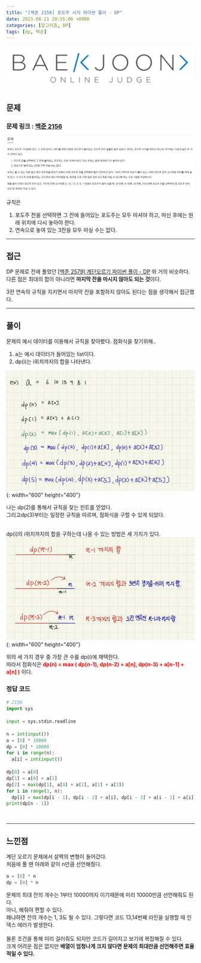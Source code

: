 ```yaml
---
title: "[백준 2156] 포도주 시식 파이썬 풀이 - DP"
date: 2023-08-21 20:55:00 +0900
categories: [알고리즘, DP]
tags: [dp, 백준]
---
```


![main-img](/assets/img/boj-logo.png)

## 문제

### 문제 링크 : [백준 2156](https://www.acmicpc.net/problem/2156)

![문제](/assets/img/boj-2156/2156-0.png)
<br>

규칙은

1. 포도주 잔을 선택하면 그 잔에 들어있는 포도주는 모두 마셔야 하고, 마신 후에는 원래 위치에 다시 놓아야 한다.
2. 연속으로 놓여 있는 3잔을 모두 마실 수는 없다.

---

## 접근

DP 문제로 전에 풀었던 [[백준 2579] 계단오르기 파이썬 풀이 - DP](https://tgkim.com/posts/boj-2579) 와 거의 비슷하다.
<br>
다른 점은 최대의 합이 아니라면 **마지막 잔을 마시지 않아도 되는 것**이다.
<br>

3잔 연속의 규칙을 지키면서 마지막 잔을 포함하지 않아도 된다는 점을 생각해서 접근했다.

---

## 풀이

문제의 예시 데이터를 이용해서 규칙을 찾아봤다. 점화식을 찾기위해..
<br>

1. a는 예시 데이터가 들어있는 list이다.
2. dp(i)는 i위치까지의 합을 나타낸다.

![풀이1](/assets/img/boj-2156/2156-1.jpeg){: width="600" height="400"}

나는 dp(2)를 통해서 규칙을 찾는 힌트를 얻었다.
<br>
그리고dp(3)부터는 일정한 규칙을 따르며, 점화식을 구할 수 있게 되었다.
<br>
<br>

dp(i)의 i위치까지의 합을 구하는데 나올 수 있는 방법은 세 가지가 있다.
<br>
![풀이2](/assets/img/boj-2156/2156-2.jpeg){: width="600" height="400"}

위의 세 가지 경우 중 가장 큰 수를 dp(i)에 채택한다.
<br>
따라서 점화식은 **<span style="color:red">dp(n) = max ( dp(n-1), dp(n-2) + a[n], dp(n-3) + a[n-1] + a[n] )</span>** 이다.

### 정답 코드

```python
# 2156
import sys

input = sys.stdin.readline

n = int(input())
a = [0] * 10000
dp = [0] * 10000
for i in range(n):
  a[i] = int(input())

dp[0] = a[0]
dp[1] = a[0] + a[1]
dp[2] = max(dp[1], a[0] + a[2], a[1] + a[2])
for i in range(3, n):
  dp[i] = max(dp[i - 1], dp[i - 2] + a[i], dp[i - 3] + a[i - 1] + a[i])
print(dp[n - 1])
```

<br>

---

## 느낀점

계단 오르기 문제에서 살짝의 변형이 들어갔다.
<br>
처음에 풀 땐 아래와 같이 n만큼 선언해줬다.

```python
a = [0] * n
dp = [0] * n
```

문제의 최대 잔의 개수는 1부터 10000까지 이기때문에 미리 10000만큼 선언해줘도 된다.
<br>아니, 해줘야 편할 수 있다.
<br>왜냐하면 잔의 개수는 1, 3도 될 수 있다. 그렇다면 코드 13,14번째 라인을 실행할 때 인덱스 에러가 발생한다.
<br>
<br>물론 조건을 통해 미리 걸러줘도 되지만 코드가 길어지고 보기에 복잡해질 수 있다.
<br>크게 어려운 점은 없지만 **배열이 엄청나게 크지 않다면 문제의 최대만큼 선언해주면 효율적일 수 있다.**

